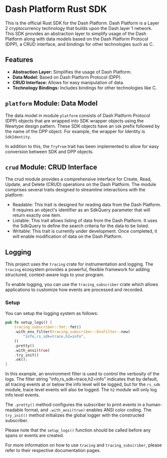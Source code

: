 # Dash Platform Rust SDK

This is the official Rust SDK for the Dash Platform. Dash Platform is a Layer 2 cryptocurrency technology that builds upon the Dash layer 1 network. This SDK provides an abstraction layer to simplify usage of the Dash Platform along with data models based on the Dash Platform Protocol (DPP), a CRUD interface, and bindings for other technologies such as C.

## Features

- **Abstraction Layer:** Simplifies the usage of Dash Platform.
- **Data Model:** Based on Dash Platform Protocol (DPP).
- **CRUD Interface:** Allows for easy manipulation of data.
- **Technology Bindings:** Includes bindings for other technologies like C.

## `platform` Module: Data Model

The data model in module `platform` consists of Dash Platform Protocol (DPP) objects that are wrapped into SDK wrapper objects using the Newtype design pattern. These SDK objects have an `Sdk` prefix followed by the name of the DPP object. For example, the wrapper for Identity is `SdkIdentity`.

In addition to this, the `TryFrom` trait has been implemented to allow for easy conversion between SDK and DPP objects.

## `crud` Module: CRUD Interface

The crud module provides a comprehensive interface for Create, Read, Update, and Delete (CRUD) operations on the Dash Platform. The module comprises several traits designed to streamline interactions with the platform:

- Readable: This trait is designed for reading data from the Dash Platform. It requires an object's identifier as an SdkQuery parameter that will return exactly one item.
- Listable: This trait allows listing of data from the Dash Platform. It uses the SdkQuery to define the search criteria for the data to be listed.
- Writable: This trait is currently under development. Once completed, it will enable modification of data on the Dash Platform.

## Logging

This project uses the `tracing` crate for instrumentation and logging. The `tracing` ecosystem provides a powerful, flexible framework for adding structured, context-aware logs to your program.

To enable logging, you can use the `tracing_subscriber` crate which allows applications to customize how events are processed and recorded.

### Setup

You can setup the logging system as follows:

```rust
pub fn setup_logs() {
    tracing_subscriber::fmt::fmt()
    .with_env_filter(tracing_subscriber::EnvFilter::new(
        "info,rs_sdk=trace,h2=info",
    ))
    .pretty()
    .with_ansi(true)
    .try_init()
    .ok();
}
```

In this example, an environment filter is used to control the verbosity of the logs. The filter string "info,rs_sdk=trace,h2=info" indicates that by default, all tracing events at or below the info level will be logged, but for the `rs_sdk` module, trace level events will also be logged. The `h2` module will only log info level events.

The `.pretty()` method configures the subscriber to print events in a human-readable format, and `.with_ansi(true)` enables ANSI color coding. The `try_init()` method initializes the global logger with the constructed subscriber.

Please note that the `setup_logs()` function should be called before any spans or events are created.

For more information on how to use `tracing` and `tracing_subscriber`, please refer to their respective documentation pages.
